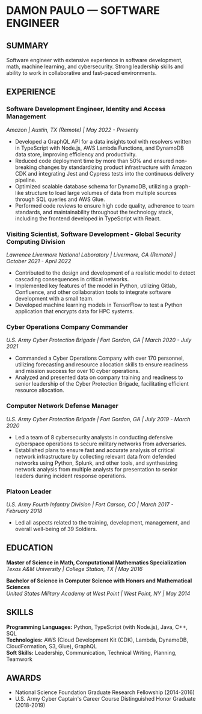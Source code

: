 DAMON PAULO — SOFTWARE ENGINEER
===
SUMMARY
---
Software engineer with extensive experience in software development, math, machine learning, and cybersecurity. Strong leadership skills and ability to work in collaborative and fast-paced environments.

EXPERIENCE
---
### Software Development Engineer, Identity and Access Management
*Amazon | Austin, TX (Remote) | May 2022 - Present*y
- Developed a GraphQL API for a data insights tool with resolvers written in TypeScript with Node.js, AWS Lambda Functions, and DynamoDB data store, improving efficiency and productivity.
- Reduced code deployment time by more than 50% and ensured non-breaking changes by standardizing product infrastructure with Amazon CDK and integrating Jest and Cypress tests into the continuous delivery pipeline.
- Optimized scalable database schema for DynamoDB, utilizing a graph-like structure to load large volumes of data from multiple sources through SQL queries and AWS Glue.
- Performed code reviews to ensure high code quality, adherence to team standards, and maintainability throughout the technology stack, including the frontend developed in TypeScript with React.

### Visiting Scientist, Software Development - Global Security Computing Division
*Lawrence Livermore National Laboratory | Livermore, CA (Remote) | October 2021 - April 2022*
- Contributed to the design and development of a realistic model to detect cascading consequences in critical networks.
- Implemented key features of the model in Python, utilizing Gitlab, Confluence, and other collaboration tools to integrate software development with a small team.
- Developed machine learning models in TensorFlow to test a Python application that encrypts data for HPC systems.

### Cyber Operations Company Commander
*U.S. Army Cyber Protection Brigade | Fort Gordon, GA | March 2020 - July 2021*
- Commanded a Cyber Operations Company with over 170 personnel, utilizing forecasting and resource allocation skills to ensure readiness and mission success for over 10 cyber operations.
- Analyzed and presented data on company training and readiness to senior leadership of the Cyber Protection Brigade, facilitating efficient resource allocation.

### Computer Network Defense Manager
*U.S. Army Cyber Protection Brigade | Fort Gordon, GA | July 2019 - March 2020*
- Led a team of 8 cybersecurity analysts in conducting defensive cyberspace operations to secure military networks from adversaries.
- Established plans to ensure fast and accurate analysis of critical network infrastructure by collecting relevant data from defended networks using Python, Splunk, and other tools, and synthesizing network analysis from multiple analysts for presentation to senior leaders during incident response operations.

### Platoon Leader
*U.S. Army Fourth Infantry Division | Fort Carson, CO | March 2017 - February 2018*
- Led all aspects related to the training, development, management, and overall well-being of 39 Soldiers.

EDUCATION
---
**Master of Science in Math, Computational Mathematics Specialization**  
  *Texas A&M University | College Station, TX | May 2016*

**Bachelor of Science in Computer Science with Honors and Mathematical Sciences**  
  *United States Military Academy at West Point | West Point, NY | May 2014*

SKILLS
---
**Programming Languages:** Python, TypeScript (with Node.js), Java, C++, SQL  
**Technologies:** AWS (Cloud Development Kit (CDK), Lambda, DynamoDB, CloudFormation, S3, Glue), GraphQL  
**Soft Skills:** Leadership, Communication, Technical Writing, Planning, Teamwork  

AWARDS
---
- National Science Foundation Graduate Research Fellowship (2014-2016)
- U.S. Army Cyber Captain's Career Course Distinguished Honor Graduate (2018-2019)

